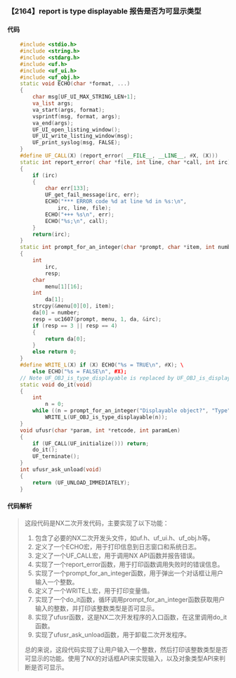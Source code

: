 ### 【2164】report is type displayable 报告是否为可显示类型

#### 代码

```cpp
    #include <stdio.h>  
    #include <string.h>  
    #include <stdarg.h>  
    #include <uf.h>  
    #include <uf_ui.h>  
    #include <uf_obj.h>  
    static void ECHO(char *format, ...)  
    {  
        char msg[UF_UI_MAX_STRING_LEN+1];  
        va_list args;  
        va_start(args, format);  
        vsprintf(msg, format, args);  
        va_end(args);  
        UF_UI_open_listing_window();  
        UF_UI_write_listing_window(msg);  
        UF_print_syslog(msg, FALSE);  
    }  
    #define UF_CALL(X) (report_error( __FILE__, __LINE__, #X, (X)))  
    static int report_error( char *file, int line, char *call, int irc)  
    {  
        if (irc)  
        {  
            char err[133];  
            UF_get_fail_message(irc, err);  
            ECHO("*** ERROR code %d at line %d in %s:\n",  
                irc, line, file);  
            ECHO("+++ %s\n", err);  
            ECHO("%s;\n", call);  
        }  
        return(irc);  
    }  
    static int prompt_for_an_integer(char *prompt, char *item, int number)  
    {  
        int  
            irc,  
            resp;  
        char  
            menu[1][16];  
        int  
            da[1];  
        strcpy(&menu[0][0], item);  
        da[0] = number;  
        resp = uc1607(prompt, menu, 1, da, &irc);  
        if (resp == 3 || resp == 4)  
        {  
            return da[0];  
        }  
        else return 0;  
    }  
    #define WRITE_L(X) if (X) ECHO("%s = TRUE\n", #X); \  
        else ECHO("%s = FALSE\n", #X);  
    // Note UF_OBJ_is_type_displayable is replaced by UF_OBJ_is_displayable  
    static void do_it(void)  
    {  
        int  
            n = 0;  
        while ((n = prompt_for_an_integer("Displayable object?", "Type", n)) != 0)  
            WRITE_L(UF_OBJ_is_type_displayable(n));  
    }  
    void ufusr(char *param, int *retcode, int paramLen)  
    {  
        if (UF_CALL(UF_initialize())) return;  
        do_it();  
        UF_terminate();  
    }  
    int ufusr_ask_unload(void)  
    {  
        return (UF_UNLOAD_IMMEDIATELY);  
    }

```

#### 代码解析

> 这段代码是NX二次开发代码，主要实现了以下功能：
>
> 1. 包含了必要的NX二次开发头文件，如uf.h、uf_ui.h、uf_obj.h等。
> 2. 定义了一个ECHO宏，用于打印信息到日志窗口和系统日志。
> 3. 定义了一个UF_CALL宏，用于调用NX API函数并报告错误。
> 4. 实现了一个report_error函数，用于打印函数调用失败时的错误信息。
> 5. 实现了一个prompt_for_an_integer函数，用于弹出一个对话框让用户输入一个整数。
> 6. 定义了一个WRITE_L宏，用于打印变量值。
> 7. 实现了一个do_it函数，循环调用prompt_for_an_integer函数获取用户输入的整数，并打印该整数类型是否可显示。
> 8. 实现了ufusr函数，这是NX二次开发程序的入口函数，在这里调用do_it函数。
> 9. 实现了ufusr_ask_unload函数，用于卸载二次开发程序。
>
> 总的来说，这段代码实现了让用户输入一个整数，然后打印该整数类型是否可显示的功能。使用了NX的对话框API来实现输入，以及对象类型API来判断是否可显示。
>
